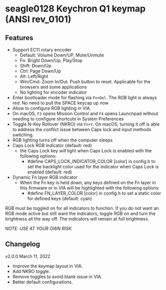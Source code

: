 # seagle0128 Keychron Q1 keymap (ANSI rev_0101)

## Features

- Support EC11 rotary encoder
  - Default: Volume Down/UP, Mute/Unmute
  - Fn: Bright Down/Up, Play/Stop
  - Shift: Down/Up
  - Ctrl: Page Down/Up
  - Alt: Left/Right
  - Win/Cmd: Zoom In/Out. Push button to reset. Applicable for the browsers and some applications
  - No lighting for encoder indicator
- Enter bootloader mode for flashing via `Fn+Del`. The RGB light is always red. No need to pull the
  SPACE keycap up now
- Allow to configure RGB lighting in VIA.
- On macOS, `F3` opens Mission Control and `F4` opens Launchpad without needing to configure
  shortcuts in System Preferences
- Toggle N-Key Rollover (NKRO) via `Fn+Y`. On macOS, turning it off is able to address the conflict
  issue between Caps lock and input methods switching.
- RGB lighting turns off when the computer sleeps
- Caps Lock RGB indicator (default: red)
  - the Caps Lock key will light when Caps Lock is enabled with the following options:
    - #define CAPS_LOCK_INDICATOR_COLOR [color] in config.h to set the backlight color used for the
      indicator when Caps Lock is enabled (default: red)
- Dynamic Fn layer RGB indicator
  - When the Fn key is held down, any keys defined on the Fn layer in this firmware or in VIA will
    be highlighted with the following options:
    - #define FN_LAYER_COLOR [color] in config.h to set a static color for defined keys (default: cyan)

RGB must be toggled on for all indicators to function. If you do not want an RGB mode active but
still want the indicators, toggle RGB on and turn the brightness all the way off. The indicators
will remain at full brightness.

NOTE: _USE AT YOUR OWN RISK_

## Changelog

v2.0.0 March 11, 2022

- Improve the keymap layout in VIA.
- Add NKRO toggle.
- Remove toggles to avoid blank issue in VIA.
- Better default configurations.
